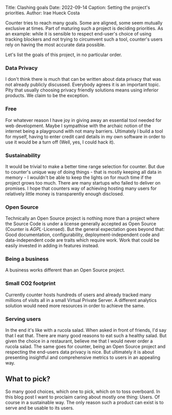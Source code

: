 Title: Clashing goals
Date: 2022-09-14
Caption: Setting the project's priorities.
Author: Irae Hueck Costa

Counter tries to reach many goals. Some are aligned, some seem mutually
exclusive at times. Part of maturing such a project is deciding priorities. As
an example: while it is sensible to respect end-user's choice of using
tracking blockers and not trying to circumvent such a tool, counter's users rely
on having the most accurate data possible.

Let's list the goals of this project, in no particular order.

### Data Privacy

I don't think there is much that can be written about data privacy that was not
already publicly discussed. Everybody agrees it is an important topic.
Pity that usually choosing privacy friendly solutions means using inferior
products. We claim to be the exception.


### Free

For whatever reason I have joy in giving away an essential tool needed
for web development. Maybe I sympathise with the archaic notion of the internet
being a playground with not many barriers. Ultimately I build a tool for
myself, having to enter credit card details in my own software in order to use
it would be a turn off (Well, yes, I could hack it).

### Sustainability

It would be trivial to make a better time range selection for counter. But due to counter's
unique way of doing things - that is mostly keeping all data in memory - I
wouldn't be able to keep the lights on for much time if the project grows too
much. There are many
startups who failed to deliver on promises. I hope that counters way of
achieving hosting many users for relatively little money is transparently
enough disclosed.


### Open Source

Technically an Open Source project is nothing more than a project where the
Source Code is under a license generally accepted as Open Source (Counter is
*AGPL*-Licensed). But the general expectation goes beyond that: Good
documentation, configurability, deployment-independent code and
data-independent code are traits which require work. Work that could be easily
invested in adding in features instead.

### Being a business

A business works different than an Open Source project.

### Small CO2 footprint

Currently counter hosts hundreds of users and already
tracked many millions of visits all in a small Virtual Private Server. A
different analytics solution would need more resources in order to achieve the
same.

### Serving users

In the end it's like with a rucola salad. When asked in front
of friends, I'd say that I eat that. There are many good reasons to eat such a
healthy salad. But given the choice in a restaurant, believe me that I would
never order a rucola salad. The same goes for counter, being an Open Source
project and respecting the end-users data privacy is nice. But ultimately it is
about presenting insightful and comprehensive metrics to users in an appealing
way.



## What to pick?

So many good choices, which one to pick, which on to toss
overboard. In this blog post I want to proclaim caring about mostly one thing:
Users. Of course in a sustainable way. The only reason such a product can exist
is to serve and be usable to its users.

